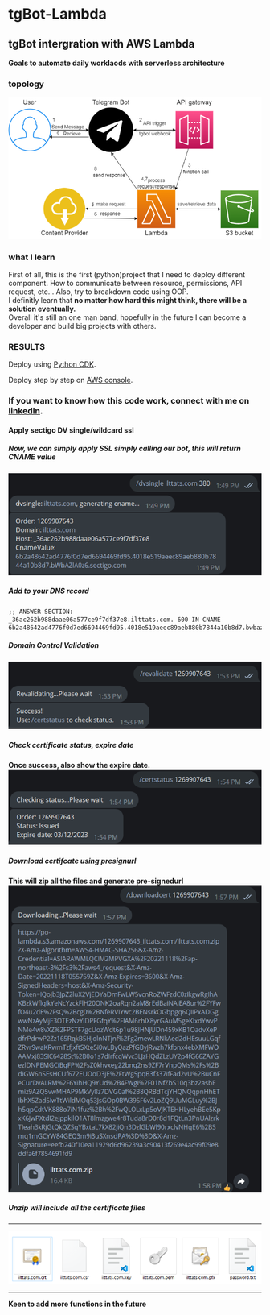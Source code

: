 
# tgBot-Lambda

## tgBot intergration with AWS Lambda

**Goals to automate daily worklaods with serverless architecture**

### topology

![alt text](https://github.com/polo871209/tgBot-Lambda/blob/main/images/topology.png?raw=true)

### what I learn
  First of all, this is the first (python)project that I need to deploy different component. How to communicate between resource, permissions, API request, etc... Also, try to breakdown code using OOP.  
  I definitly learn that **no matter how hard this might think, there will be a solution eventually.**  
  Overall it's still an one man band, hopefully in the future I can become a developer and build big projects with others.


### RESULTS

Deploy using [Python CDK](https://github.com/polo871209/tgBot-Lambda-cdk).

Deploy step by step on [AWS console](https://github.com/polo871209/tgBot-Lambda/blob/main/deploy.md).

### If you want to know how this code work, connect with me on [linkedIn](https://www.linkedin.com/in/potawian1998/).

#### Apply sectigo DV single/wildcard ssl

##### Now, we can simply apply SSL simply calling our bot, this will return CNAME value
![alt text](https://github.com/polo871209/tgBot-Lambda/blob/main/images/applyssl.png?raw=true)  

##### Add to your DNS record
```
;; ANSWER SECTION:
_36ac262b988daae06a577ce9f7df37e8.ilttats.com. 600 IN CNAME 6b2a48642ad4776f0d7ed6694469fd95.4018e519aeec89aeb880b7844a10b8d7.bwbazla0z6.sectigo.com
```
  
##### Domain Control Validation
![alt text](https://github.com/polo871209/tgBot-Lambda/blob/main/images/revalidate.png?raw=true)  
  
##### Check certificate status, expire date
**Once success, also show the expire date.**
![alt text](https://github.com/polo871209/tgBot-Lambda/blob/main/images/certstatus.png?raw=true)  
  
##### Download certifcate using presignurl
**This will zip all the files and generate pre-signedurl**  
![alt text](https://github.com/polo871209/tgBot-Lambda/blob/main/images/downloadcert.png?raw=true)  


##### Unzip will include all the certificate files

---

![alt text](https://github.com/polo871209/tgBot-Lambda/blob/main/images/result.png?raw=true)  

---

**Keen to add more functions in the future**
